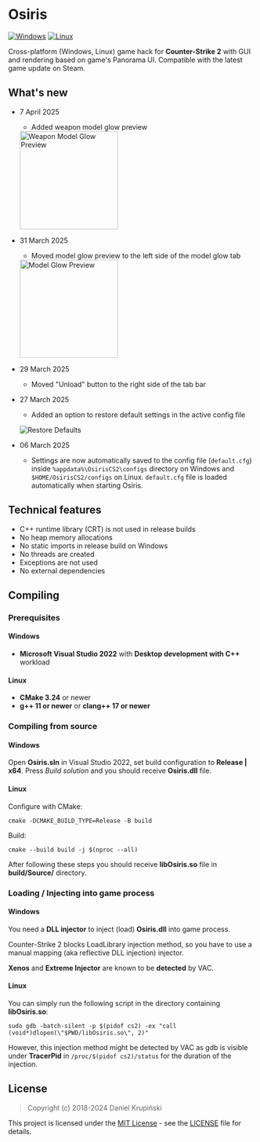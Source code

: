 # Osiris

[![Windows](https://github.com/danielkrupinski/Osiris/actions/workflows/windows.yml/badge.svg?branch=master&event=push)](https://github.com/danielkrupinski/Osiris/actions/workflows/windows.yml)
[![Linux](https://github.com/danielkrupinski/Osiris/actions/workflows/linux.yml/badge.svg?branch=master&event=push)](https://github.com/danielkrupinski/Osiris/actions/workflows/linux.yml)

Cross-platform (Windows, Linux) game hack for **Counter-Strike 2** with GUI and rendering based on game's Panorama UI. Compatible with the latest game update on Steam.

## What's new

* 7 April 2025
    * Added weapon model glow preview

    <img src=https://github.com/user-attachments/assets/409cabba-b80a-49d1-8737-d0178ad1ead9 height="200" alt="Weapon Model Glow Preview">

* 31 March 2025
    * Moved model glow preview to the left side of the model glow tab

    <img src=https://github.com/user-attachments/assets/9cd923b0-7f37-46e9-b857-d5ee0930a82b height="200" alt="Model Glow Preview">

* 29 March 2025
    * Moved "Unload" button to the right side of the tab bar

* 27 March 2025
    * Added an option to restore default settings in the active config file

    ![Restore Defaults](https://github.com/user-attachments/assets/496cc3cb-17ee-445a-802c-2f496f39a34c)

* 06 March 2025
    * Settings are now automatically saved to the config file (`default.cfg`) inside `%appdata%\OsirisCS2\configs` directory on Windows and `$HOME/OsirisCS2/configs` on Linux. `default.cfg` file is loaded automatically when starting Osiris.

## Technical features

* C++ runtime library (CRT) is not used in release builds
* No heap memory allocations
* No static imports in release build on Windows
* No threads are created
* Exceptions are not used
* No external dependencies

## Compiling

### Prerequisites

#### Windows

* **Microsoft Visual Studio 2022** with **Desktop development with C++** workload

#### Linux

* **CMake 3.24** or newer
* **g++ 11 or newer** or **clang++ 17 or newer**

### Compiling from source

#### Windows

Open **Osiris.sln** in Visual Studio 2022, set build configuration to **Release | x64**. Press *Build solution* and you should receive **Osiris.dll** file.

#### Linux

Configure with CMake:

    cmake -DCMAKE_BUILD_TYPE=Release -B build

Build:

    cmake --build build -j $(nproc --all)

After following these steps you should receive **libOsiris.so** file in **build/Source/** directory.

### Loading / Injecting into game process

#### Windows

You need a **DLL injector** to inject (load) **Osiris.dll** into game process.

Counter-Strike 2 blocks LoadLibrary injection method, so you have to use a manual mapping (aka reflective DLL injection) injector.

**Xenos** and **Extreme Injector** are known to be **detected** by VAC.

#### Linux

You can simply run the following script in the directory containing **libOsiris.so**:

    sudo gdb -batch-silent -p $(pidof cs2) -ex "call (void*)dlopen(\"$PWD/libOsiris.so\", 2)"

However, this injection method might be detected by VAC as gdb is visible under **TracerPid** in `/proc/$(pidof cs2)/status` for the duration of the injection.

## License

> Copyright (c) 2018-2024 Daniel Krupiński

This project is licensed under the [MIT License](https://opensource.org/licenses/mit-license.php) - see the [LICENSE](https://github.com/danielkrupinski/Osiris/blob/master/LICENSE) file for details.
